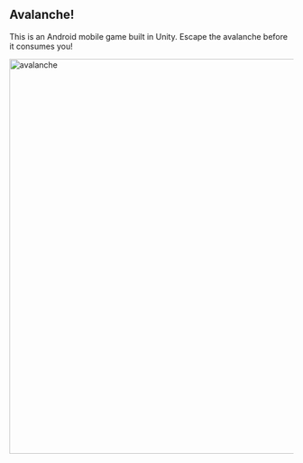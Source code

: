 ## Avalanche!
This is an Android mobile game built in Unity.  Escape the avalanche before it consumes you!

<img width="700" alt="avalanche" align="center" src="https://user-images.githubusercontent.com/35542660/61188114-1f043d00-a640-11e9-9ffa-77c0bca1f89b.png">
